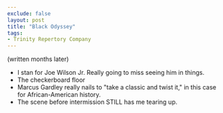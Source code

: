 ```yaml
---
exclude: false
layout: post
title: "Black Odyssey"
tags:
- Trinity Repertory Company
---
```

(written months later)
- I stan for Joe Wilson Jr. Really going to miss seeing him in things.
- The checkerboard floor
- Marcus Gardley really nails to "take a classic and twist it," in this case for African-American history.
- The scene before intermission STILL has me tearing up.
